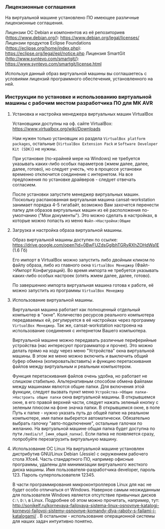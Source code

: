 ### Лицензионные соглашения

На виртуальной машине установлено ПО имеющее различные лицензионные соглашения.

Лицензии ОС Debian и компонентов из её репозиториев (https://www.debian.org/): https://www.debian.org/legal/licenses/
Лицензии продуктов Eclipse Foundations (https://eclipse.org/home/index.php): https://eclipse.org/legal/epl/notice.php
Лицензия SmartGit (http://www.syntevo.com/smartgit/): https://www.syntevo.com/smartgit/license.html

Используя данный образ виртуальной машины вы соглашаетесь с условиями лицензий программного обеспечения, установленного на ней.


### Инструкции по установке и использованию виртуальной машины с рабочим местом разработчика ПО для МК AVR

1. Установка и настройка менеджера виртуальных машин VirtualBox 

    Установщики доступны на оф. сайте VirtualBox: https://www.virtualbox.org/wiki/Downloads

    Нам нужен только установщик из раздела `VirtualBox platform packages`, остальные (`VirtualBox Extension Pack` и `Software Developer Kit (SDK)`) не нужны.
    
    При установке (по-крайней мере на Windows) не требуется указывать каких-либо особых параметров (жмем далее, далее, далее, готово), но следует учесть, что в процессе установки временно отключится соединение с интернетом. На все предложения по установке драйверов - следует отвечать согласием.


    После установки запустите менеджер виртуальных машин.
    Поскольку распакованная виртуальная машина cansat-workstation занимает порядка 4-5 гигабайт, возможно Вам захочется перенести папку для образов виртуальных машин из её расположения по-умолчанию ("Мои документы"). Это можно сделать в настройках, в которые можно попасть из меню `Файл->Настройки:Общие`

2. Загрузка и настройка образа виртуальной машины.

    Образ виртуальной машины доступен по ссылке:  https://drive.google.com/open?id=0BwFUZdsGglbhTGRyRXhZOHdWa1E (1.6 Гб)
    
    Его импорт в VirtualBox можно запустить либо двойным кликом по файлу образа, либо из главного окна `VirtualBox Менеджер` (Файл->Импорт Конфигураций). Во время импорта не требуется указывать каких-либо особых настроек (опять жмем далее, далее, готово).

    По завершению импорта виртуальная машина готова к работе, её можно запустить из программы `VirtualBox Менеджер`


4. Использование виртуальной машины.

    Виртуальная машина работает как полноценный отдельный компьютер в "окне".
    Количество ресурсов реального компьютера передаваемых ей, регулируется в её настройках через программу `VirtualBox Менеджер`.
    Так же, cansat-workstation настроена на использование соединения с интернетом Вашего компьютера.
    
    Виртуальной машине можно передавать различные периферийные устройства (нас интересуют программатор и прочее). Это можно делать прямо на ходу через меню "Устройства" окна виртуальной машины. В этом же меню можно включить и выключить общий буфер обмена (копировать/вставить) и функцию перетаскивания файлов между виртуальным и реальным компьютером.

    Функция перетаскивания файлов очень удобна, но работает не слишком стабильно. Альтернативным способом обмена файлами между машинами явлются общие папки. Для включения этой функции, следует вызвать пункт меню `Устройства->Общие папки->Настроить общие папки` окна виртуальной машины. В открывшемся окне, в его правой верхней части, следует нажать зеленый кнопку с зеленым плюсом на фоне значка папки. В открывшемся окне, в поле Путь к папке - нужно указать путь до общей папке на реальном компьютере, имя папки выберется автоматически. Обязательно выбрать галочку "авто-подключение", остальные галочки по желанию. 
    На виртуальной машине общая папка будет доступна по пути `/media/sf_[имя_общей_папки]`. Если папка не появляется сразу, попробуйте перезагрузить виртуальную машину.


5. Использование ОС Linux
    На виртуальной машине установлен дистрибутив GNU/Linux Debian (Jessie) с окружением рабочего стола Xfce4. Часть стандартного ПО, 
    например офисные программы, удалены для минимизации виртуального жесткого диска машины. Имя пользователя-разработчика developer, пароль 123. Пароль суперпользователя 12345.

    В части программирования микроконтроллеров Linux для нас не будет особо отличаться от Windows. Наверное самым неожиданным для пользователя Windows является отсутствие привычных дисков `C:\` `D:\` в Linux. Подробнее об этом можно прочитать, например, тут: http://sonikelf.ru/kornevaya-fajlovaya-sistema-linux-osnovnye-katalogi-kornevoj-fajlovoj-sistemy-osnovnye-komandy-dlya-raboty-s-fajlami-i-katalogami/ . В остальном - использование операционной системы для наших задач интуитивно понятно.








